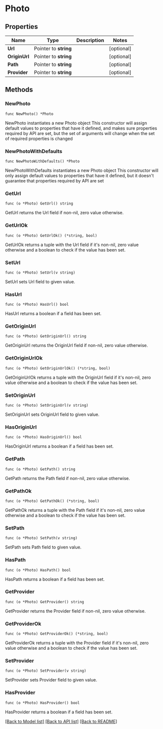 # Photo

## Properties

Name | Type | Description | Notes
------------ | ------------- | ------------- | -------------
**Url** | Pointer to **string** |  | [optional] 
**OriginUrl** | Pointer to **string** |  | [optional] 
**Path** | Pointer to **string** |  | [optional] 
**Provider** | Pointer to **string** |  | [optional] 

## Methods

### NewPhoto

`func NewPhoto() *Photo`

NewPhoto instantiates a new Photo object
This constructor will assign default values to properties that have it defined,
and makes sure properties required by API are set, but the set of arguments
will change when the set of required properties is changed

### NewPhotoWithDefaults

`func NewPhotoWithDefaults() *Photo`

NewPhotoWithDefaults instantiates a new Photo object
This constructor will only assign default values to properties that have it defined,
but it doesn't guarantee that properties required by API are set

### GetUrl

`func (o *Photo) GetUrl() string`

GetUrl returns the Url field if non-nil, zero value otherwise.

### GetUrlOk

`func (o *Photo) GetUrlOk() (*string, bool)`

GetUrlOk returns a tuple with the Url field if it's non-nil, zero value otherwise
and a boolean to check if the value has been set.

### SetUrl

`func (o *Photo) SetUrl(v string)`

SetUrl sets Url field to given value.

### HasUrl

`func (o *Photo) HasUrl() bool`

HasUrl returns a boolean if a field has been set.

### GetOriginUrl

`func (o *Photo) GetOriginUrl() string`

GetOriginUrl returns the OriginUrl field if non-nil, zero value otherwise.

### GetOriginUrlOk

`func (o *Photo) GetOriginUrlOk() (*string, bool)`

GetOriginUrlOk returns a tuple with the OriginUrl field if it's non-nil, zero value otherwise
and a boolean to check if the value has been set.

### SetOriginUrl

`func (o *Photo) SetOriginUrl(v string)`

SetOriginUrl sets OriginUrl field to given value.

### HasOriginUrl

`func (o *Photo) HasOriginUrl() bool`

HasOriginUrl returns a boolean if a field has been set.

### GetPath

`func (o *Photo) GetPath() string`

GetPath returns the Path field if non-nil, zero value otherwise.

### GetPathOk

`func (o *Photo) GetPathOk() (*string, bool)`

GetPathOk returns a tuple with the Path field if it's non-nil, zero value otherwise
and a boolean to check if the value has been set.

### SetPath

`func (o *Photo) SetPath(v string)`

SetPath sets Path field to given value.

### HasPath

`func (o *Photo) HasPath() bool`

HasPath returns a boolean if a field has been set.

### GetProvider

`func (o *Photo) GetProvider() string`

GetProvider returns the Provider field if non-nil, zero value otherwise.

### GetProviderOk

`func (o *Photo) GetProviderOk() (*string, bool)`

GetProviderOk returns a tuple with the Provider field if it's non-nil, zero value otherwise
and a boolean to check if the value has been set.

### SetProvider

`func (o *Photo) SetProvider(v string)`

SetProvider sets Provider field to given value.

### HasProvider

`func (o *Photo) HasProvider() bool`

HasProvider returns a boolean if a field has been set.


[[Back to Model list]](../README.md#documentation-for-models) [[Back to API list]](../README.md#documentation-for-api-endpoints) [[Back to README]](../README.md)


